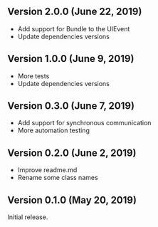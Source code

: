 ## Version 2.0.0 (June 22, 2019)
- Add support for Bundle to the UIEvent
- Update dependencies versions

## Version 1.0.0 (June 9, 2019)
- More tests
- Update dependencies versions

## Version 0.3.0 (June 7, 2019)
- Add support for synchronous communication
- More automation testing

## Version 0.2.0 (June 2, 2019)
- Improve readme.md 
- Rename some class names

## Version 0.1.0 (May 20, 2019)

Initial release.

##
